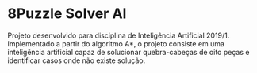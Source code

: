 # 8Puzzle Solver AI
Projeto desenvolvido para disciplina de Inteligência Artificial 2019/1.  
Implementado a partir do algoritmo A*, o projeto consiste em uma inteligência artificial capaz de solucionar quebra-cabeças de oito peças e identificar casos onde não existe solução.
